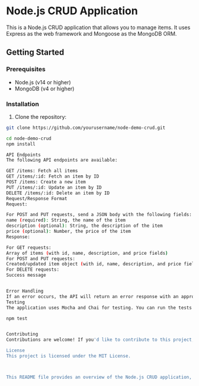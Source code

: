 # Node.js CRUD Application

This is a Node.js CRUD application that allows you to manage items. It uses Express as the web framework and Mongoose as the MongoDB ORM.

## Getting Started

### Prerequisites

- Node.js (v14 or higher)
- MongoDB (v4 or higher)

### Installation

1. Clone the repository:

```sh
git clone https://github.com/yourusername/node-demo-crud.git

cd node-demo-crud
npm install

API Endpoints
The following API endpoints are available:

GET /items: Fetch all items
GET /items/:id: Fetch an item by ID
POST /items: Create a new item
PUT /items/:id: Update an item by ID
DELETE /items/:id: Delete an item by ID
Request/Response Format
Request:

For POST and PUT requests, send a JSON body with the following fields:
name (required): String, the name of the item
description (optional): String, the description of the item
price (optional): Number, the price of the item
Response:

For GET requests:
Array of items (with id, name, description, and price fields)
For POST and PUT requests:
Created/updated item object (with id, name, description, and price fields)
For DELETE requests:
Success message


Error Handling
If an error occurs, the API will return an error response with an appropriate status code and error message in the response body.
Testing
The application uses Mocha and Chai for testing. You can run the tests with the following command:

npm test


Contributing
Contributions are welcome! If you'd like to contribute to this project, please open an issue or submit a pull request.

License
This project is licensed under the MIT License.



This README file provides an overview of the Node.js CRUD application, including instructions for installation, available API endpoints, request/response format, error handling, testing, contributing, and licensing information. You can customize the README file content to match the specifics of your Node.js CRUD application.




